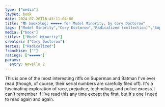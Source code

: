 ```yaml
---
type: ["media"]
layout: book
date: 2024-07-26T16:43:11-04:00
title: "📚 bookblog: ❤️❤️❤️❤️❤️ for Model Minority, by Cory Doctorow"
tags: ["Model Minority","Cory Doctorow","Radicalized (collection)","Superman","Batman","predictive policing","police brutality","police technology"]
media: ["book"]
titles: ["Model Minority"]
creators: ["Cory Doctorow"]
series: ["Radicalized"]
franchise: [""]
ratings: ["❤️❤️❤️❤️❤️"]
params:
  entry: Novella 2
---
```


This is one of the most interesting riffs on Superman and Batman I've ever read (though, of course, their serial numbers are carefully filed off). It's a fascinating exploration of race, prejudice, technology, and police excess. I can't remember if I've read this any time except the first, but it's one I need to read again and again.
